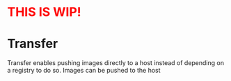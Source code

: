 <h1 style="color: red;">THIS IS WIP!</h1>

# Transfer

Transfer enables pushing images directly to a host instead of depending on a registry to do so. Images can be pushed to the host
